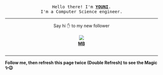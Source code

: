 
<p align='center'>
<samp>
Hello there! I'm <b><a rel='nofollow noopener noreferrer' target='_blank' href='https://github.com/abdelyouni'>YOUNI</a></b>.
<br>I'm a Computer Science engineer.
</samp>
</p>
<hr>
<p align='center'>
<span>Say hi ✋ to my new follower </span></br></br>
<img src='https://avatars1.githubusercontent.com/u/1898225?s=100&amp;v=4'><img src='https://maisonpizza.com/github/abdelyouni/1609924756_img.png' width='1' height='1'><b></br>
<a rel='nofollow noopener noreferrer' target='_blank' href='https://github.com/marceloboeira'>MB</a></b></br></br>
</p>
<hr>
<b>Follow me, then refresh this page twice (Double Refresh) to see the Magic ✨😉</b> 
